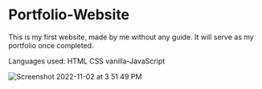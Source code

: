 # Portfolio-Website

This is my first website, made by me without any guide. It will serve as my portfolio once completed. 

Languages used:
HTML
CSS
vanilla-JavaScript


![Screenshot 2022-11-02 at 3 51 49 PM](https://user-images.githubusercontent.com/98365942/199589198-637c5536-a5c3-4edf-951f-4cf253294569.png)
